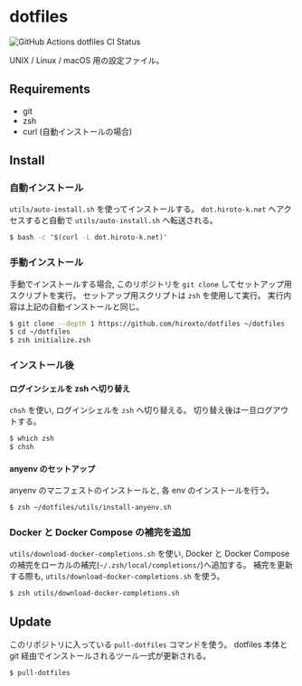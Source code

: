 # dotfiles

![GitHub Actions dotfiles CI Status](https://github.com/hiroxto/dotfiles/workflows/dotfiles%20CI/badge.svg)

UNIX / Linux / macOS 用の設定ファイル。

## Requirements

- git
- zsh
- curl (自動インストールの場合)

## Install

### 自動インストール

`utils/auto-install.sh` を使ってインストールする。
`dot.hiroto-k.net` へアクセスすると自動で `utils/auto-install.sh` へ転送される。

```bash
$ bash -c "$(curl -L dot.hiroto-k.net)"
```

### 手動インストール

手動でインストールする場合, このリポジトリを ``git clone`` してセットアップ用スクリプトを実行。
セットアップ用スクリプトは ``zsh`` を使用して実行。
実行内容は上記の自動インストールと同じ。

```bash
$ git clone --depth 1 https://github.com/hiroxto/dotfiles ~/dotfiles
$ cd ~/dotfiles
$ zsh initialize.zsh
```

### インストール後

#### ログインシェルを zsh へ切り替え

`chsh` を使い, ログインシェルを `zsh` へ切り替える。
切り替え後は一旦ログアウトする。

```bash
$ which zsh
$ chsh
```

#### anyenv のセットアップ

anyenv のマニフェストのインストールと, 各 env のインストールを行う。

```bash
$ zsh ~/dotfiles/utils/install-anyenv.sh
```

### Docker と Docker Compose の補完を追加

`utils/download-docker-completions.sh` を使い, Docker と Docker Compose の補完をローカルの補完(`~/.zsh/local/completions/`)へ追加する。
補完を更新する際も, `utils/download-docker-completions.sh` を使う。

```bash
$ zsh utils/download-docker-completions.sh
```

## Update

このリポジトリに入っている ``pull-dotfiles`` コマンドを使う。
dotfiles 本体と git 経由でインストールされるツール一式が更新される。

```bash
$ pull-dotfiles
```

